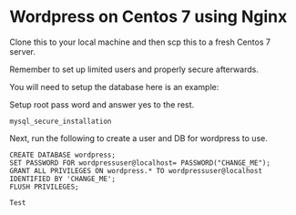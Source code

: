 #  Wordpress on Centos 7 using Nginx

Clone this to your local machine and then scp this to a fresh Centos 7 server.

Remember to set up limited users and properly secure afterwards.

You will need to setup the database here is an example:

Setup root pass word and answer yes to the rest.

`mysql_secure_installation`

Next, run the following to create a user and DB for wordpress to use.

```CREATE USER wordpressuser@localhost;
CREATE DATABASE wordpress;
SET PASSWORD FOR wordpressuser@localhost= PASSWORD("CHANGE_ME");
GRANT ALL PRIVILEGES ON wordpress.* TO wordpressuser@localhost IDENTIFIED BY 'CHANGE_ME';
FLUSH PRIVILEGES;

Test


